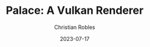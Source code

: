 ---
layout: post
title:  "Palace: A Vulkan Renderer"
date:   2023-07-17
author: Christian Robles
category: blog
published: true
---